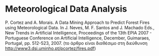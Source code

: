 # Meteorological Data Analysis
P. Cortez and A. Morais. A Data Mining Approach to Predict Forest Fires using Meteorological Data. In J. Neves, M. F. Santos and J. Machado Eds., New Trends in Artificial Intelligence, Proceedings of the 13th EPIA 2007 - Portuguese Conference on Artificial Intelligence, December, Guimaraes, Portugal, pp. 512-523, 2007. (το άρθρο είναι διαθέσιμο στη διεύθυνση http://www3.dsi.uminho.pt/pcortez/fires.pdf)
